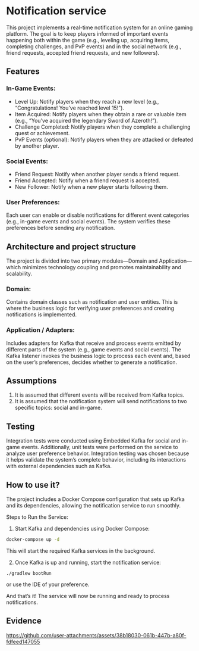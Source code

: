 # Notification service 

This project implements a real-time notification system for an online gaming platform. The goal is to keep players informed of important events happening both within the game (e.g., leveling up, acquiring items, completing challenges, and PvP events) and in the social network (e.g., friend requests, accepted friend requests, and new followers).

## Features
### In-Game Events:
* Level Up: Notify players when they reach a new level (e.g., “Congratulations! You’ve reached level 15!”).
* Item Acquired: Notify players when they obtain a rare or valuable item (e.g., “You’ve acquired the legendary Sword of Azeroth!”).
* Challenge Completed: Notify players when they complete a challenging quest or achievement.
* PvP Events (optional): Notify players when they are attacked or defeated by another player.
### Social Events:
* Friend Request: Notify when another player sends a friend request.
* Friend Accepted: Notify when a friend request is accepted.
* New Follower: Notify when a new player starts following them.
### User Preferences:
Each user can enable or disable notifications for different event categories (e.g., in-game events and social events). The system verifies these preferences before sending any notification.

## Architecture and project structure 

The project is divided into two primary modules—Domain and Application—which minimizes technology coupling and promotes maintainability and scalability.

### Domain:
Contains domain classes such as notification and user entities. This is where the business logic for verifying user preferences and creating notifications is implemented.
### Application / Adapters:
Includes adapters for Kafka that receive and process events emitted by different parts of the system (e.g., game events and social events). The Kafka listener invokes the business logic to process each event and, based on the user’s preferences, decides whether to generate a notification.

## Assumptions
1.	It is assumed that different events will be received from Kafka topics.
2.	It is assumed that the notification system will send notifications to two specific topics: social and in-game.

## Testing
Integration tests were conducted using Embedded Kafka for social and in-game events. Additionally, unit tests were performed on the service to analyze user preference behavior. Integration testing was chosen because it helps validate the system’s complete behavior, including its interactions with external dependencies such as Kafka.

## How to use it?

The project includes a Docker Compose configuration that sets up Kafka and its dependencies, allowing the notification service to run smoothly.

Steps to Run the Service:

1.	Start Kafka and dependencies using Docker Compose:
   ```sh
   docker-compose up -d
   ```
This will start the required Kafka services in the background.

2. Once Kafka is up and running, start the notification service:

```shell
./gradlew bootRun
```

or use the IDE of your preference.

And that’s it! The service will now be running and ready to process notifications.

## Evidence


https://github.com/user-attachments/assets/38b18030-061b-447b-a80f-fdfeed147055

